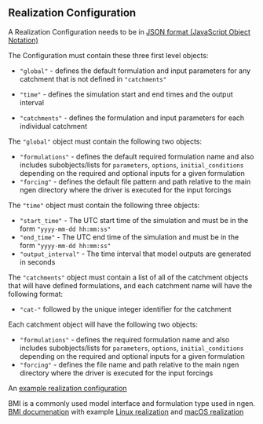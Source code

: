 ## Realization Configuration

A Realization Configuration needs to be in [JSON format (JavaScript Object Notation)](https://www.json.org/json-en.html)

The Configuration must contain these three first level objects:
* `"global"` - defines the default formulation and input parameters for any catchment that is not defined in `"catchments"`

* `"time"` - defines the simulation start and end times and the output interval

* `"catchments"` - defines the formulation and input parameters for each individual catchment

The `"global"` object must contain the following two objects:
* `"formulations"` - defines the default required formulation name and also includes subobjects/lists for `parameters`, `options`, `initial_conditions` depending on the required and optional inputs for a given formulation
* `"forcing"` - defines the default file pattern and path relative to the main ngen directory where the driver is executed for the input forcings 

The `"time"` object must contain the following three objects:
* `"start_time"` - The UTC start time of the simulation and must be in the form `"yyyy-mm-dd hh:mm:ss"`
* `"end_time"` -  The UTC end time of the simulation and must be in the form `"yyyy-mm-dd hh:mm:ss"`
* `"output_interval"` - The time interval that model outputs are generated in seconds

The `"catchments"` object must contain a list of all of the catchment objects that will have defined formulations, and each catchment name will have the following format:
* `"cat-"` followed by the unique integer identifier for the catchment

Each catchment object will have the following two objects:
* `"formulations"` - defines the required formulation name and also includes subobjects/lists for `parameters`, `options`, `initial_conditions` depending on the required and optional inputs for a given formulation     
* `"forcing"` - defines the file name and path relative to the main ngen directory where the driver is executed for the input forcings 

An [example realization configuration](https://github.com/NOAA-OWP/ngen/blob/master/data/example_realization_config.json)

BMI is a commonly used model interface and formulation type used in ngen. [BMI documenation](https://github.com/NOAA-OWP/ngen/blob/master/doc/BMI_MODELS.md) with example [Linux realization](https://github.com/NOAA-OWP/ngen/blob/master/data/example_realization_config_w_bmi_c__linux.json) and [macOS realization](https://github.com/NOAA-OWP/ngen/blob/master/data/example_realization_config_w_bmi_c__macos.json)

